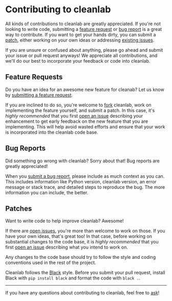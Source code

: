 # Contributing to cleanlab

All kinds of contributions to cleanlab are greatly appreciated. If you're not
looking to write code, submitting a [feature request](#feature-requests) or
[bug report](#bug-reports) is a great way to contribute. If you want to get
your hands dirty, you can submit a [patch](#patches), either working on your
own ideas or addressing [existing issues][issues].

If you are unsure or confused about anything, please go ahead and submit your
issue or pull request anyways! We appreciate all contributions, and we'll do
our best to incorporate your feedback or code into cleanlab.

## Feature Requests

Do you have an idea for an awesome new feature for cleanab? Let us know by
[submitting a feature request][issue].

If you are inclined to do so, you're welcome to [fork][fork] cleanlab, work on
implementing the feature yourself, and submit a patch. In this case, it's
*highly recommended* that you first [open an issue][issue] describing your
enhancement to get early feedback on the new feature that you are implementing.
This will help avoid wasted efforts and ensure that your work is incorporated
into the cleanlab code base.

## Bug Reports

Did something go wrong with cleanlab? Sorry about that! Bug reports are greatly
appreciated!

When you [submit a bug report][issue], please include as much context as you
can. This includes information like Python version, cleanlab version, an error
message or stack trace, and detailed steps to reproduce the bug. The more
information you can include, the better.

## Patches

Want to write code to help improve cleanlab? Awesome!

If there are [open issues][issues], you're more than welcome to work on those.
If you have your own ideas, that's great too! In that case, before working on
substantial changes to the code base, it is *highly recommended* that you first
[open an issue][issue] describing what you intend to work on.

Any changes to the code base should try to follow the style and coding
conventions used in the rest of the project.

Cleanlab follows the [Black] style. Before you submit your pull request,
install Black with `pip install black` and format the code with `black .`.

---

If you have any questions about contributing to cleanlab, feel free to
[ask][discussions]!

[issue]: https://github.com/cleanlab/cleanlab/issues/new
[issues]: https://github.com/cleanlab/cleanlab/issues
[fork]: https://github.com/cleanlab/cleanlab/fork
[discussions]: https://github.com/cleanlab/cleanlab/discussions
[Black]: https://github.com/psf/black
